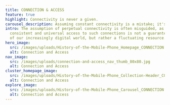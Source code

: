```yaml
---
title: CONNECTION & ACCESS
feature: true
highlight: Connectivity is never a given.
carousel_description: Assuming constant connectivity is a mistake; it's not always guaranteed.
intro: The assumption of perpetual connectivity is often misguided, as
  consistent and universal access to such connections is not a guaranteed aspect
  of our increasingly digital world, but rather a fluctuating resource.
hero_image:
  src: /images/uploads/History-of-the-Mobile-Phone_Homepage_CONNECTION & ACCESS.jpg
  alt: Connection and Access
nav_image:
  src: /images/uploads/connection-and-access_nav_thumb_80x80.jpg
  alt: Connection and Access
cluster_homepage_image:
  src: /images/uploads/History-of-the-Mobile-Phone_Collection-Header_CONNECTION-&-ACCESS.png
  alt: Connection and Access
explore_image:
  src: /images/uploads/History-of-the-Mobile-Phone_Carousel_CONNECTION & ACCESS.jpg
  alt: Connection and Access
---
```

